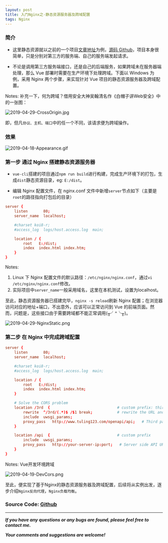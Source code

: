 ```yaml
---
layout: post
title: 入门Nginx之-静态资源服务器及跨域配置
tags: Nginx
---
```


### 简介

- 这里静态资源就以之前的一个项目[文章地址](https://blog.csdn.net/u013810234/article/details/89392732)为例，[源码 Github](https://github.com/heartsuit/devcloud-vue)，项目本身很简单，只是分别对第三方的服务端、自己的服务端发起请求。

- 不论是调用第三方服务端接口，还是自己的后端服务，如果跨域未在服务器端处理，那么 Vue 部署时需要在生产环境下处理跨域。下面以 Windows 为例，采用 Nginx 两个步骤，来实现针对 Vue 项目的静态资源服务器及跨域配置。

Notes: 补充一下，何为跨域？借用安全大神吴翰清名作《白帽子讲Web安全》中的一张图：

![2019-04-29-CrossOrigin.jpg](https://github.com/heartsuit/heartsuit.github.io/raw/master/pictures/2019-04-29-CrossOrigin.jpg)

即，但凡`协议、主机、端口`中的任一个不同，该请求便为跨域操作。

### 效果

![2019-04-18-Appearance.gif](https://github.com/heartsuit/heartsuit.github.io/raw/master/pictures/2019-04-18-Appearance.gif)

### 第一步 通过 Nginx 搭建静态资源服务器

- `vue-cli`搭建的项目通过`npm run build`进行构建，完成生产环境下的打包，生成`dist`静态资源目录，eg: `E:/dist`。

- 编辑 Nginx 配置文件，在 nginx.conf 文件中新增`server`节点如下（主要是`root`的路径指向打包后的目录）

```conf
server {
    listen       80;
    server_name  localhost;

    #charset koi8-r;
    #access_log  logs/host.access.log  main;

    location / {
        root   E:/dist;
        index  index.html index.htm;
    }
}
```

Notes: 
1. Linux 下 Nginx 配置文件的默认路径：`/etc/nginx/nginx.conf`，通过`vi /etc/nginx/nginx.conf`修改。
2. 实际项目中`server_name`一般采用域名，这里在本机测试，设置为localhost。

至此，静态资源服务器已搭建完毕，`nginx -s reload`刷新 Nginx 配置；在浏览器访问对应的地址+端口，不出意外，应该可以正常访问到 Vue 的前端页面。然而，问题是，这些接口由于需要跨域都不能正常调用(╥╯^╰╥)。

![2019-04-29-NginxStatic.png](https://github.com/heartsuit/heartsuit.github.io/raw/master/pictures/2019-04-29-NginxStatic.png)

### 第二步 在 Nginx 中完成跨域配置

```conf
server {
    listen       80;
    server_name  localhost;

    #charset koi8-r;
    #access_log  logs/host.access.log  main;

    location / {
        root   E:/dist;
        index  index.html index.htm;
    }

    # Solve the CORS problem
    location /3rd  {                              # custom prefix: third party API
        rewrite  ^/3rd/(.*)$ /$1 break;           # rewrite the URL and redirect
        include  uwsgi_params;
        proxy_pass   http://www.tuling123.com/openapi/api;   # Third party API URL
    }

    location /api  {                              # custom prefix
        include  uwsgi_params;
        proxy_pass   http://your-server-ip:port;   # Server side API URL
    }
}
```

Notes: Vue开发环境跨域

![2019-04-19-DevCors.png](https://github.com/heartsuit/heartsuit.github.io/raw/master/pictures/2019-04-19-DevCors.png)

至此，便实现了基于Nginx的静态资源服务器及跨域配置，后续将从实例出发，逐步介绍`Nginx反向代理`，`Nginx负载均衡`。

### Source Code: [Github](https://github.com/heartsuit/devcloud-vue)

---

**_If you have any questions or any bugs are found, please feel free to contact me._**

**_Your comments and suggestions are welcome!_**
